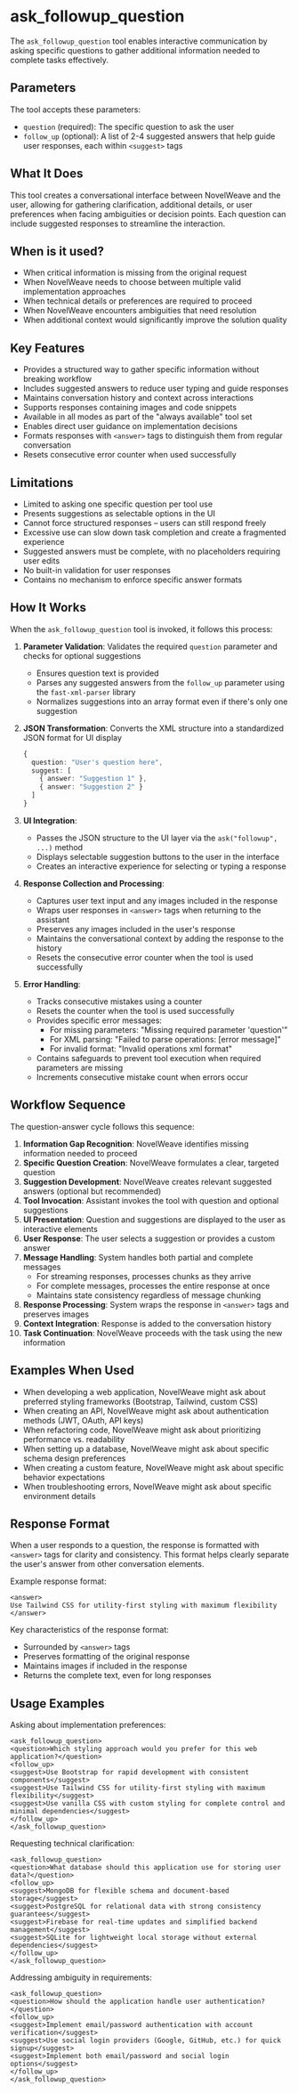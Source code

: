 # ask_followup_question

The `ask_followup_question` tool enables interactive communication by asking specific questions to gather additional information needed to complete tasks effectively.

## Parameters

The tool accepts these parameters:

- `question` (required): The specific question to ask the user
- `follow_up` (optional): A list of 2-4 suggested answers that help guide user responses, each within `<suggest>` tags

## What It Does

This tool creates a conversational interface between NovelWeave and the user, allowing for gathering clarification, additional details, or user preferences when facing ambiguities or decision points. Each question can include suggested responses to streamline the interaction.

## When is it used?

- When critical information is missing from the original request
- When NovelWeave needs to choose between multiple valid implementation approaches
- When technical details or preferences are required to proceed
- When NovelWeave encounters ambiguities that need resolution
- When additional context would significantly improve the solution quality

## Key Features

- Provides a structured way to gather specific information without breaking workflow
- Includes suggested answers to reduce user typing and guide responses
- Maintains conversation history and context across interactions
- Supports responses containing images and code snippets
- Available in all modes as part of the "always available" tool set
- Enables direct user guidance on implementation decisions
- Formats responses with `<answer>` tags to distinguish them from regular conversation
- Resets consecutive error counter when used successfully

## Limitations

- Limited to asking one specific question per tool use
- Presents suggestions as selectable options in the UI
- Cannot force structured responses – users can still respond freely
- Excessive use can slow down task completion and create a fragmented experience
- Suggested answers must be complete, with no placeholders requiring user edits
- No built-in validation for user responses
- Contains no mechanism to enforce specific answer formats

## How It Works

When the `ask_followup_question` tool is invoked, it follows this process:

1. **Parameter Validation**: Validates the required `question` parameter and checks for optional suggestions

    - Ensures question text is provided
    - Parses any suggested answers from the `follow_up` parameter using the `fast-xml-parser` library
    - Normalizes suggestions into an array format even if there's only one suggestion

2. **JSON Transformation**: Converts the XML structure into a standardized JSON format for UI display

    ```typescript
    {
      question: "User's question here",
      suggest: [
        { answer: "Suggestion 1" },
        { answer: "Suggestion 2" }
      ]
    }
    ```

3. **UI Integration**:

    - Passes the JSON structure to the UI layer via the `ask("followup", ...)` method
    - Displays selectable suggestion buttons to the user in the interface
    - Creates an interactive experience for selecting or typing a response

4. **Response Collection and Processing**:

    - Captures user text input and any images included in the response
    - Wraps user responses in `<answer>` tags when returning to the assistant
    - Preserves any images included in the user's response
    - Maintains the conversational context by adding the response to the history
    - Resets the consecutive error counter when the tool is used successfully

5. **Error Handling**:
    - Tracks consecutive mistakes using a counter
    - Resets the counter when the tool is used successfully
    - Provides specific error messages:
        - For missing parameters: "Missing required parameter 'question'"
        - For XML parsing: "Failed to parse operations: [error message]"
        - For invalid format: "Invalid operations xml format"
    - Contains safeguards to prevent tool execution when required parameters are missing
    - Increments consecutive mistake count when errors occur

## Workflow Sequence

The question-answer cycle follows this sequence:

1. **Information Gap Recognition**: NovelWeave identifies missing information needed to proceed
2. **Specific Question Creation**: NovelWeave formulates a clear, targeted question
3. **Suggestion Development**: NovelWeave creates relevant suggested answers (optional but recommended)
4. **Tool Invocation**: Assistant invokes the tool with question and optional suggestions
5. **UI Presentation**: Question and suggestions are displayed to the user as interactive elements
6. **User Response**: The user selects a suggestion or provides a custom answer
7. **Message Handling**: System handles both partial and complete messages
    - For streaming responses, processes chunks as they arrive
    - For complete messages, processes the entire response at once
    - Maintains state consistency regardless of message chunking
8. **Response Processing**: System wraps the response in `<answer>` tags and preserves images
9. **Context Integration**: Response is added to the conversation history
10. **Task Continuation**: NovelWeave proceeds with the task using the new information

## Examples When Used

- When developing a web application, NovelWeave might ask about preferred styling frameworks (Bootstrap, Tailwind, custom CSS)
- When creating an API, NovelWeave might ask about authentication methods (JWT, OAuth, API keys)
- When refactoring code, NovelWeave might ask about prioritizing performance vs. readability
- When setting up a database, NovelWeave might ask about specific schema design preferences
- When creating a custom feature, NovelWeave might ask about specific behavior expectations
- When troubleshooting errors, NovelWeave might ask about specific environment details

## Response Format

When a user responds to a question, the response is formatted with `<answer>` tags for clarity and consistency. This format helps clearly separate the user's answer from other conversation elements.

Example response format:

```
<answer>
Use Tailwind CSS for utility-first styling with maximum flexibility
</answer>
```

Key characteristics of the response format:

- Surrounded by `<answer>` tags
- Preserves formatting of the original response
- Maintains images if included in the response
- Returns the complete text, even for long responses

## Usage Examples

Asking about implementation preferences:

```
<ask_followup_question>
<question>Which styling approach would you prefer for this web application?</question>
<follow_up>
<suggest>Use Bootstrap for rapid development with consistent components</suggest>
<suggest>Use Tailwind CSS for utility-first styling with maximum flexibility</suggest>
<suggest>Use vanilla CSS with custom styling for complete control and minimal dependencies</suggest>
</follow_up>
</ask_followup_question>
```

Requesting technical clarification:

```
<ask_followup_question>
<question>What database should this application use for storing user data?</question>
<follow_up>
<suggest>MongoDB for flexible schema and document-based storage</suggest>
<suggest>PostgreSQL for relational data with strong consistency guarantees</suggest>
<suggest>Firebase for real-time updates and simplified backend management</suggest>
<suggest>SQLite for lightweight local storage without external dependencies</suggest>
</follow_up>
</ask_followup_question>
```

Addressing ambiguity in requirements:

```
<ask_followup_question>
<question>How should the application handle user authentication?</question>
<follow_up>
<suggest>Implement email/password authentication with account verification</suggest>
<suggest>Use social login providers (Google, GitHub, etc.) for quick signup</suggest>
<suggest>Implement both email/password and social login options</suggest>
</follow_up>
</ask_followup_question>
```
